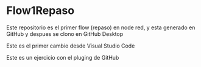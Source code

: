 # Flow1Repaso
Este repositorio es el primer flow (repaso) en node red, y esta generado en GitHub y despues se clono en GitHub Desktop

Este es el primer cambio desde Visual Studio Code

Este es un ejercicio con el pluging de GitHub